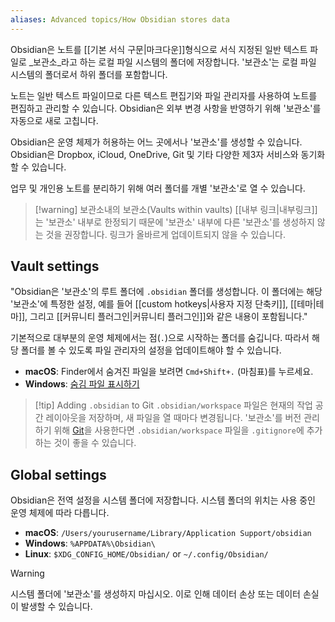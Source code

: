 ```yaml
---
aliases: Advanced topics/How Obsidian stores data
---
```


Obsidian은 노트를 [[기본 서식 구문|마크다운]]형식으로 서식 지정된 일반 텍스트 파일로 _보관소_라고 하는 로컬 파일 시스템의 폴더에 저장합니다. '보관소'는 로컬 파일 시스템의 폴더로서 하위 폴더를 포함합니다.

노트는 일반 텍스트 파일이므로 다른 텍스트 편집기와 파일 관리자를 사용하여 노트를 편집하고 관리할 수 있습니다. Obsidian은 외부 변경 사항을 반영하기 위해 '보관소'를 자동으로 새로 고칩니다.

Obsidian은 운영 체제가 허용하는 어느 곳에서나 '보관소'를 생성할 수 있습니다. Obsidian은 Dropbox, iCloud, OneDrive, Git 및 기타 다양한 제3자 서비스와 동기화할 수 있습니다.

업무 및 개인용 노트를 분리하기 위해 여러 폴더를 개별 '보관소'로 열 수 있습니다.

> [!warning] 보관소내의 보관소(Vaults within vaults)
> [[내부 링크|내부링크]]는 '보관소' 내부로 한정되기 때문에 '보관소' 내부에 다른 '보관소'를 생성하지 않는 것을 권장합니다. 링크가 올바르게 업데이트되지 않을 수 있습니다.

## Vault settings

"Obsidian은 '보관소'의 루트 폴더에 `.obsidian` 폴더를 생성합니다. 이 폴더에는 해당 '보관소'에 특정한 설정, 예를 들어 [[custom hotkeys|사용자 지정 단축키]], [[테마|테마]], 그리고 [[커뮤니티 플러그인|커뮤니티 플러그인]]와 같은 내용이 포함됩니다."

기본적으로 대부분의 운영 체제에서는 점(`.`)으로 시작하는 폴더를 숨깁니다. 따라서 해당 폴더를 볼 수 있도록 파일 관리자의 설정을 업데이트해야 할 수 있습니다.

- **macOS**: Finder에서 숨겨진 파일을 보려면 `Cmd+Shift+.` (마침표)를 누르세요.
- **Windows**: [숨김 파일 표시하기](https://support.microsoft.com/ko-kr/windows/%EC%88%A8%EA%B9%80-%ED%8C%8C%EC%9D%BC-%ED%91%9C%EC%8B%9C%ED%95%98%EA%B8%B0-0320fe58-0117-fd59-6851-9b7f9840fdb2)

> [!tip] Adding `.obsidian` to Git
> `.obsidian/workspace` 파일은 현재의 작업 공간 레이아웃을 저장하며, 새 파일을 열 때마다 변경됩니다. '보관소'를 버전 관리하기 위해 [Git](https://git-scm.com)을 사용한다면 `.obsidian/workspace` 파일을 `.gitignore`에 추가하는 것이 좋을 수 있습니다.

## Global settings

Obsidian은 전역 설정을 시스템 폴더에 저장합니다. 시스템 폴더의 위치는 사용 중인 운영 체제에 따라 다릅니다.

- **macOS**: `/Users/yourusername/Library/Application Support/obsidian`
- **Windows**: `%APPDATA%\Obsidian\`
- **Linux**: `$XDG_CONFIG_HOME/Obsidian/` or `~/.config/Obsidian/`

> [!warning]
> 시스템 폴더에 '보관소'를 생성하지 마십시오. 이로 인해 데이터 손상 또는 데이터 손실이 발생할 수 있습니다.
